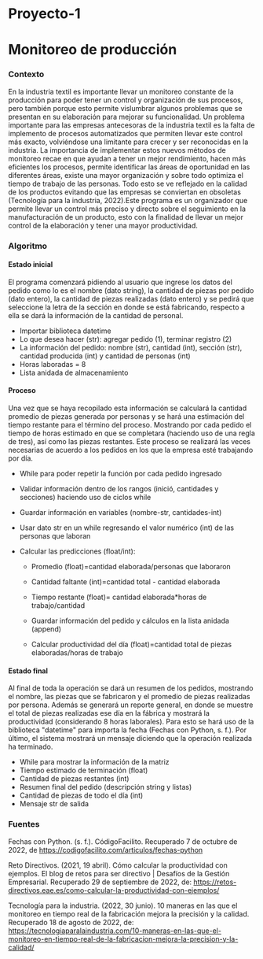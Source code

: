 # Proyecto-1
# Monitoreo de producción
### Contexto 
En la industria textil es importante llevar un monitoreo constante de la producción para poder tener un control y organización de sus procesos, pero también porque esto permite vislumbrar algunos problemas que se presentan en su elaboración para mejorar su funcionalidad. 
Un problema importante para las empresas antecesoras de la industria textil es la falta de implemento de procesos automatizados que permiten llevar este control más exacto, volviéndose una limitante para crecer y ser reconocidas en la industria. La importancia de implementar estos nuevos métodos de monitoreo recae en que ayudan a tener un mejor rendimiento, hacen más eficientes los procesos, permite identificar las áreas de oportunidad en las diferentes áreas, existe una mayor organización y sobre todo optimiza el tiempo de trabajo de las personas. Todo esto se ve reflejado en la calidad de los productos evitando que las empresas se conviertan en obsoletas (Tecnología para la industria, 2022).Este programa es un organizador que permite llevar un control más preciso y directo sobre el seguimiento en la manufacturación de un producto, esto con la finalidad de llevar un mejor control de la elaboración y tener una mayor productividad. 

### Algoritmo 
#### Estado inicial
El programa comenzará pidiendo al usuario que ingrese los datos del pedido como lo es el nombre (dato string), la cantidad de piezas por  pedido (dato entero), la cantidad de piezas realizadas (dato entero)  y se pedirá que  seleccione la letra de la sección en donde se está fabricando, respecto a ella se dará la información de la cantidad de personal. 
- Importar biblioteca datetime
- Lo que desea hacer (str):  agregar pedido (1), terminar registro (2)
- La información del pedido: nombre (str), cantidad (int), sección (str), cantidad producida (int) y cantidad de personas (int)
- Horas laboradas = 8 
- Lista anidada de almacenamiento
 
#### Proceso
Una vez que se haya recopilado esta información se calculará la cantidad promedio de piezas generada por personas y se hará una estimación del tiempo restante para el término del proceso. Mostrando por cada pedido el tiempo de horas estimado en que se completara (haciendo uso de una regla de tres), así como las piezas restantes. Este proceso se realizará las veces necesarias de acuerdo a los pedidos en los que la empresa esté trabajando por día. 
- While para poder repetir la función por cada pedido ingresado
- Validar información dentro de los rangos (inició, cantidades y secciones) haciendo uso de ciclos while 
- Guardar información en variables (nombre-str, cantidades-int)
- Usar dato str en un while regresando el valor numérico (int) de las personas que laboran 
- Calcular las predicciones (float/int): 

    * Promedio (float)=cantidad elaborada/personas que laboraron
      
    * Cantidad faltante (int)=cantidad total - cantidad elaborada
      
    * Tiempo restante (float)= cantidad elaborada*horas de trabajo/cantidad 
      
    * Guardar información del pedido y cálculos en la lista anidada (append)
      
    * Calcular productividad del día (float)=cantidad total de piezas elaboradas/horas de trabajo

#### Estado final
Al final de toda la operación se dará un resumen de los pedidos, mostrando el nombre, las piezas que se fabricaron y el promedio de piezas realizadas por persona. Además se generará un reporte general, en donde se muestre el total de piezas realizadas ese día en la fábrica y mostrará la productividad (considerando 8 horas laborales). Para esto se hará uso de la biblioteca "datetime" para importa la fecha (Fechas con Python, s. f.). Por último, el sistema mostrará un mensaje diciendo que la operación realizada ha terminado.
- While para mostrar la información de la matriz
- Tiempo estimado de terminación (float)
- Cantidad de piezas restantes (int)
- Resumen final del pedido (descripción string y listas)
- Cantidad de piezas de todo el día (int)
- Mensaje str de salida

### Fuentes

Fechas con Python. (s. f.). CódigoFacilito. Recuperado 7 de octubre de 2022, de
https://codigofacilito.com/articulos/fechas-python

Reto Directivos. (2021, 19 abril). Cómo calcular la productividad con ejemplos. El blog de retos para ser directivo | Desafíos de la Gestión Empresarial. Recuperado 29 de septiembre de 2022, de: https://retos-directivos.eae.es/como-calcular-la-productividad-con-ejemplos/

Tecnología para la industria. (2022, 30 junio). 10 maneras en las que el monitoreo en tiempo real de la fabricación mejora la precisión y la calidad.    Recuperado 18 de agosto de 2022, de: https://tecnologiaparalaindustria.com/10-maneras-en-las-que-el-monitoreo-en-tiempo-real-de-la-fabricacion-mejora-la-precision-y-la-calidad/

